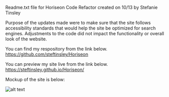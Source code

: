 
Readme.txt file for Horiseon Code Refactor created on 10/13 by Stefanie Tinsley

Purpose of the updates made were to make sure that the site follows accessibility standards that would help the site be 
optimized for search engines. Adjustments to the code did not impact the functionality or overall look of the website. 


You can find my respository from the link below.
https://github.com/steftinsley/Horiseon

You can preview my site live from the link below.
https://steftinsley.github.io/Horiseon/


Mockup of the site is below:

![alt text](https://github.com/steftinsley/Horiseon/blob/main/01-html-css-git-homework-demo.png?raw=true)
